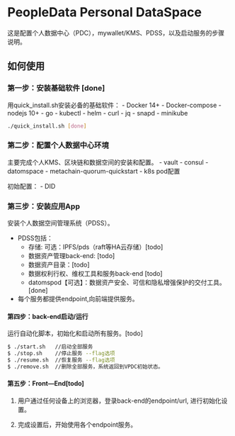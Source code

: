 # PeopleData Personal DataSpace 

这是配置个人数据中心（PDC），mywallet/KMS、PDSS，以及启动服务的步骤说明。


## 如何使用

### 第一步：安装基础软件 [done]
用quick_install.sh安装必备的基础软件：
    - Docker 14+
    - Docker-compose
    - nodejs 10+
    - go
    - kubectl
    - helm
    - curl
    - jq
    - snapd
    - minikube 

```bash
./quick_install.sh [done]

```

### 第二步：配置个人数据中心环境
主要完成个人KMS、区块链和数据空间的安装和配置。
    - vault
    - consul
    - datomspace
    - metachain-quorum-quickstart
    - k8s pod配置

初始配置：
    - DID
   


### 第三步：安装应用App
安装个人数据空间管理系统（PDSS）。
- PDSS包括：
    - 存储: 可选：IPFS/pds（raft等HA云存储）[todo] 
    - 数据资产管理back-end: [todo]
    - 数据资产目录：[todo]
    - 数据权利行权、维权工具和服务back-end [todo]
    - datomspod【可选】：数据资产安全、可信和隐私增强保护的交付工具。[done]
- 每个服务都提供endpoint,向前端提供服务。


#### 第四步：back-end启动/运行
运行自动化脚本，初始化和启动所有服务。[todo]

```bash
$ ./start.sh   //启动全部服务  
$ ./stop.sh    //停止服务 --flag选项
$ ./resume.sh  //恢复服务 --flag选项
$ ./remove.sh  //删除全部服务，系统返回到VPDC初始状态。
```

#### 第五步：Front—End[todo]
1. 用户通过任何设备上的浏览器，登录back-end的endpoint/url, 进行初始化设置。
    
2. 完成设置后，开始使用各个endpoint服务。

